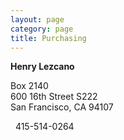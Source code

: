 ```yaml
---
layout: page
category: page
title: Purchasing
--- 
```


**Henry Lezcano**

Box 2140  
600 16th Street S222  
San Francisco, CA 94107  

<p><i class="icon-phone">&nbsp;</i> 415-514-0264</p>
